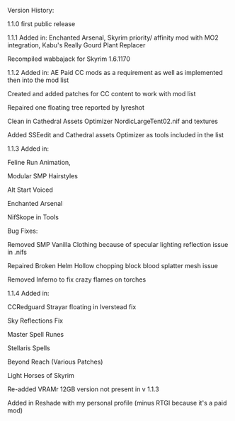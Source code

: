 Version History:

1.1.0 
first public release 

1.1.1 
Added in:
Enchanted Arsenal, 
Skyrim priority/ affinity mod with MO2 integration,
Kabu's Really Gourd Plant Replacer

Recompiled wabbajack for Skyrim 1.6.1170

1.1.2
Added in:
AE Paid CC mods as a requirement as well as implemented then into the mod list

Created and added patches for CC content to work with mod list

Repaired one floating tree reported by Iyreshot

Clean in Cathedral Assets Optimizer NordicLargeTent02.nif and textures

Added SSEedit and Cathedral assets Optimizer as tools included in the list

1.1.3
Added in:

Feline Run Animation,

Modular SMP Hairstyles

Alt Start Voiced

Enchanted Arsenal

NifSkope in Tools

Bug Fixes:

Removed SMP Vanilla Clothing because of specular lighting reflection issue in .nifs

Repaired Broken Helm Hollow chopping block blood splatter mesh issue

Removed Inferno to fix crazy flames on torches

1.1.4
Added in:

CCRedguard Strayar floating in Iverstead fix

Sky Reflections Fix

Master Spell Runes

Stellaris Spells

Beyond Reach (Various Patches)

Light Horses of Skyrim

Re-added VRAMr 12GB version not present in v 1.1.3

Added in Reshade with my personal profile (minus RTGI because it's a paid mod)






